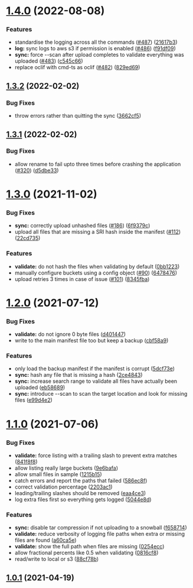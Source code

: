 # [1.4.0](https://github.com/linz/simple-snowball-sync/compare/v1.3.2...v1.4.0) (2022-08-08)


### Features

* standardise the logging across all the commands ([#487](https://github.com/linz/simple-snowball-sync/issues/487)) ([21617b3](https://github.com/linz/simple-snowball-sync/commit/21617b33b782ab56e33bb543d66bf4e814c0d5fd))
* **log:** sync logs to aws s3 if permission is enabled ([#486](https://github.com/linz/simple-snowball-sync/issues/486)) ([f91df09](https://github.com/linz/simple-snowball-sync/commit/f91df09e8ade0069912fac6efc185968602aea75))
* **sync:** force --scan after upload completes to validate everything was uploaded ([#483](https://github.com/linz/simple-snowball-sync/issues/483)) ([c545c66](https://github.com/linz/simple-snowball-sync/commit/c545c662266400e9231bbbf2580633558987c416))
* replace oclif with cmd-ts as oclif  ([#482](https://github.com/linz/simple-snowball-sync/issues/482)) ([829ed69](https://github.com/linz/simple-snowball-sync/commit/829ed699c0e51d4f1394910c480c4d67a805e32b))



## [1.3.2](https://github.com/linz/simple-snowball-sync/compare/v1.3.1...v1.3.2) (2022-02-02)


### Bug Fixes

* throw errors rather than quitting the sync ([3662cf5](https://github.com/linz/simple-snowball-sync/commit/3662cf5d9ebabfe6c8a2474c353168f5aa1b64c5))



## [1.3.1](https://github.com/linz/simple-snowball-sync/compare/v1.3.0...v1.3.1) (2022-02-02)


### Bug Fixes

* allow rename to fail upto three times before crashing the application ([#320](https://github.com/linz/simple-snowball-sync/issues/320)) ([d5dbe33](https://github.com/linz/simple-snowball-sync/commit/d5dbe335ee80f16dc26d75cb4f8af9ffcd84d68c))



# [1.3.0](https://github.com/linz/simple-snowball-sync/compare/v1.2.0...v1.3.0) (2021-11-02)


### Bug Fixes

* **sync:** correctly upload unhashed files ([#186](https://github.com/linz/simple-snowball-sync/issues/186)) ([6f9379c](https://github.com/linz/simple-snowball-sync/commit/6f9379c6c799104f4a144ba6e2722c28f3e325c5))
* upload all files that are missing a SRI hash inside the manifest ([#112](https://github.com/linz/simple-snowball-sync/issues/112)) ([22cd735](https://github.com/linz/simple-snowball-sync/commit/22cd73532bcb09e5c8f3ca82e6719379cec62532))


### Features

* **validate:** do not hash the files when validating by default ([0bb1223](https://github.com/linz/simple-snowball-sync/commit/0bb12232e6e9fb09bdefa6132049bd6deedca3dc))
* manually configure buckets using a config object ([#90](https://github.com/linz/simple-snowball-sync/issues/90)) ([6478476](https://github.com/linz/simple-snowball-sync/commit/6478476a9fa80b204a207d32f984cab4f0e66da0))
* upload retries 3 times in case of issue ([#101](https://github.com/linz/simple-snowball-sync/issues/101)) ([8345fba](https://github.com/linz/simple-snowball-sync/commit/8345fba3eaf71a32ca862897ee0d6ab0427b085a))



# [1.2.0](https://github.com/linz/simple-snowball-sync/compare/v1.1.0...v1.2.0) (2021-07-12)


### Bug Fixes

* **validate:** do not ignore 0 byte files ([d401447](https://github.com/linz/simple-snowball-sync/commit/d401447a5de572370d8c8725fb5b83098521cf10))
* write to the main manifest file too but keep a backup ([cbf58a9](https://github.com/linz/simple-snowball-sync/commit/cbf58a9d537e65fd46588c12ff66396c84c0cf04))


### Features

* only load the backup manifest if the manifest is corrupt ([5dcf73e](https://github.com/linz/simple-snowball-sync/commit/5dcf73e57ff4bfbdd5115e15fe3ef97c6a340cdf))
* **sync:** hash any file that is missing a hash ([2ce4843](https://github.com/linz/simple-snowball-sync/commit/2ce48439df4be672d394133ea1514afd366c8437))
* **sync:** increase search range to validate all files have actually been uploaded ([eb58689](https://github.com/linz/simple-snowball-sync/commit/eb586895b1e20cada7702aa5fb2d04d34f16dbd4))
* **sync:** introduce --scan to scan the target location and look for missing files ([e99d4e2](https://github.com/linz/simple-snowball-sync/commit/e99d4e202c2764a4bc5f7f694f851f89f77ea2e6))



# [1.1.0](https://github.com/linz/simple-snowball-sync/compare/v1.0.1...v1.1.0) (2021-07-06)


### Bug Fixes

* **validate:** force listing with a trailing slash to prevent extra matches ([841f8f8](https://github.com/linz/simple-snowball-sync/commit/841f8f8f1890d7629719b08f80303f22e8bbd521))
* allow listing really large buckets ([9e6bafa](https://github.com/linz/simple-snowball-sync/commit/9e6bafaab3be961751cf1496ec648bbeb9bd129c))
* allow small files in sample ([1215b15](https://github.com/linz/simple-snowball-sync/commit/1215b15d97e3ec181cd94073bd3940fe7ce5f3e9))
* catch errors and report the paths that failed ([586ec8f](https://github.com/linz/simple-snowball-sync/commit/586ec8f85b0f80c0fd1176399c2816b971f217f3))
* correct validation percentage ([2203ac1](https://github.com/linz/simple-snowball-sync/commit/2203ac148807adaa2bf5c0d69025ef4996cd0976))
* leading/trailing slashes should be removed ([eaa4ce3](https://github.com/linz/simple-snowball-sync/commit/eaa4ce3c6100dfb2e30c475916832c23478b36da))
* log extra files first so everything gets logged ([5044e8d](https://github.com/linz/simple-snowball-sync/commit/5044e8d5ff10adecf5c06efb9b5309d5c78d106a))


### Features

* **sync:** disable tar compression if not uploading to a snowball ([f658714](https://github.com/linz/simple-snowball-sync/commit/f658714011d849a3547b4f4b5f593b207dd30ec5))
* **validate:** reduce verbosity of logging file paths when extra or missing files are found ([a60ca5e](https://github.com/linz/simple-snowball-sync/commit/a60ca5eb6762bbd6dab3790be89625851ce72f3f))
* **validate:** show the full path when files are missing ([0254ecc](https://github.com/linz/simple-snowball-sync/commit/0254ecc16fd064ae3b4429255d44b67913ad7b6f))
* allow fractional percents like 0.5 when validating ([0816cf8](https://github.com/linz/simple-snowball-sync/commit/0816cf8956377c5b5227cd1e73c322d3afd6b23b))
* read/write to local or s3 ([88cf78b](https://github.com/linz/simple-snowball-sync/commit/88cf78bd51bbff71167861baae872f1617b55481))



## [1.0.1](https://github.com/linz/simple-snowball-sync/compare/v1.0.0...v1.0.1) (2021-04-19)



